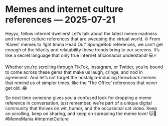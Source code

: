 # Memes and internet culture references — 2025-07-21

Heyya, fellow internet dwellers! Let’s talk about the latest meme madness and internet culture references that are sweeping the virtual world. 🌐 From ‘Karen’ memes to ‘Ight Imma Head Out’ SpongeBob references, we can’t get enough of the hilarity and relatability these trends bring to our screens. It’s like a secret language that only true internet aficionados understand! 💻🔥

Whether you’re scrolling through TikTok, Instagram, or Twitter, you’re bound to come across these gems that make us laugh, cringe, and nod in agreement. And let’s not forget the nostalgia-inducing throwback memes that remind us of simpler times, like the ‘The Office’ references that never get old. 😂

So next time someone gives you a confused look for dropping a meme reference in conversation, just remember, we’re part of a unique digital community that thrives on wit, humor, and the occasional cat video. Keep on scrolling, keep on sharing, and keep on spreading the meme love! 🐱💬 #MemeMania #InternetCulture